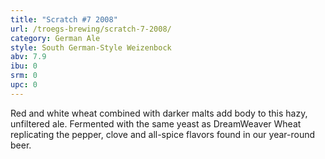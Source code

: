 ```yaml
---
title: "Scratch #7 2008"
url: /troegs-brewing/scratch-7-2008/
category: German Ale
style: South German-Style Weizenbock
abv: 7.9
ibu: 0
srm: 0
upc: 0
---
```

Red and white wheat combined with darker malts add body to this hazy, unfiltered ale.  Fermented with the same yeast as DreamWeaver Wheat replicating the pepper, clove and all-spice flavors found in our year-round beer.
